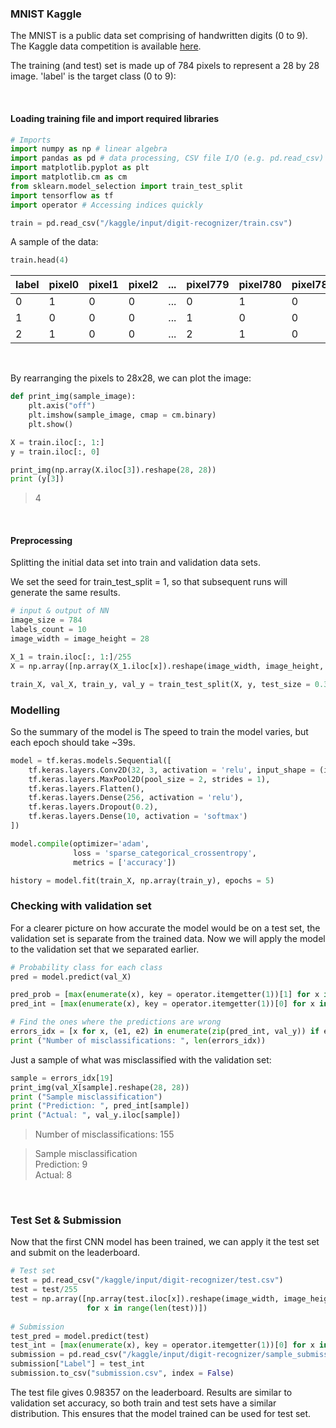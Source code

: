 ### MNIST Kaggle
The MNIST is a public data set comprising of handwritten digits (0 to 9).
The Kaggle data competition is available [here](https://www.kaggle.com/c/digit-recognizer).

The training (and test) set is made up of 784 pixels to represent a 28 by 28 image.
'label' is the target class (0 to 9):

<br> 

#### Loading training file and import required libraries
```Python
# Imports
import numpy as np # linear algebra
import pandas as pd # data processing, CSV file I/O (e.g. pd.read_csv)
import matplotlib.pyplot as plt
import matplotlib.cm as cm
from sklearn.model_selection import train_test_split
import tensorflow as tf
import operator # Accessing indices quickly

train = pd.read_csv("/kaggle/input/digit-recognizer/train.csv")
```

A sample of the data:
```Python
train.head(4) 
```

label |	pixel0 |	pixel1 |	pixel2 |	... | pixel779 | pixel780 | pixel781 | pixel782 | pixel783  
------|--------|---------|---------|------|--------|----------|----------|----------|-----------  
0 |	1 | 0 |	0  |	... | 0    |    1 	 |     0 |	0    |    0  
1 |	0 |	0 |	0  |	... | 1    |    0 	 |     0 |	0    |    0  
2 |	1 |	0 |	0  |	... | 2    |    1 	 |     0 |	0    |    0


<br>

By rearranging the pixels to 28x28, we can plot the image:
<br>

```Python
def print_img(sample_image):    
    plt.axis("off")
    plt.imshow(sample_image, cmap = cm.binary)
    plt.show()

X = train.iloc[:, 1:]
y = train.iloc[:, 0]

print_img(np.array(X.iloc[3]).reshape(28, 28))
print (y[3])
```

>4

<br>

#### Preprocessing
Splitting the initial data set into train and validation data sets.
<br>

We set the seed for train_test_split = 1, so that subsequent runs will generate the same results.

``` Python
# input & output of NN
image_size = 784
labels_count = 10
image_width = image_height = 28

X_1 = train.iloc[:, 1:]/255
X = np.array([np.array(X_1.iloc[x]).reshape(image_width, image_height, 1) for x in range(len(X_1))])

train_X, val_X, train_y, val_y = train_test_split(X, y, test_size = 0.3, random_state = 1)
```


### Modelling
So the summary of the model is 
The speed to train the model varies, but each epoch should take ~39s.

```Python
model = tf.keras.models.Sequential([
    tf.keras.layers.Conv2D(32, 3, activation = 'relu', input_shape = (image_width, image_height, 1)),
    tf.keras.layers.MaxPool2D(pool_size = 2, strides = 1),
    tf.keras.layers.Flatten(),
    tf.keras.layers.Dense(256, activation = 'relu'),
    tf.keras.layers.Dropout(0.2),
    tf.keras.layers.Dense(10, activation = 'softmax')
])

model.compile(optimizer='adam',
              loss = 'sparse_categorical_crossentropy',
              metrics = ['accuracy'])

history = model.fit(train_X, np.array(train_y), epochs = 5) 
```

### Checking with validation set
For a clearer picture on how accurate the model would be on a test set, the validation set is separate from the trained data.
Now we will apply the model to the validation set that we separated earlier.

```Python
# Probability class for each class
pred = model.predict(val_X)

pred_prob = [max(enumerate(x), key = operator.itemgetter(1))[1] for x in pred]
pred_int = [max(enumerate(x), key = operator.itemgetter(1))[0] for x in pred]

# Find the ones where the predictions are wrong
errors_idx = [x for x, (e1, e2) in enumerate(zip(pred_int, val_y)) if e1 != e2]
print ("Number of misclassifications: ", len(errors_idx)) 
```

Just a sample of what was misclassified with the validation set:
```Python
sample = errors_idx[19]
print_img(val_X[sample].reshape(28, 28))
print ("Sample misclassification")
print ("Prediction: ", pred_int[sample])
print ("Actual: ", val_y.iloc[sample])
```

>Number of misclassifications:  155

>Sample misclassification  
Prediction:  9  
Actual:  8

<br>

### Test Set & Submission
Now that the first CNN model has been trained, we can apply it the test set and submit on the leaderboard.

```Python
# Test set
test = pd.read_csv("/kaggle/input/digit-recognizer/test.csv")
test = test/255
test = np.array([np.array(test.iloc[x]).reshape(image_width, image_height, 1) 
                 for x in range(len(test))])
      
# Submission
test_pred = model.predict(test)
test_int = [max(enumerate(x), key = operator.itemgetter(1))[0] for x in test_pred]
submission = pd.read_csv("/kaggle/input/digit-recognizer/sample_submission.csv")
submission["Label"] = test_int
submission.to_csv("submission.csv", index = False)
```
The test file gives 0.98357 on the leaderboard.
Results are similar to validation set accuracy, so both train and test sets have a similar distribution.
This ensures that the model trained can be used for test set.

